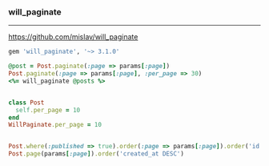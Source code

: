 ### will_paginate
---
https://github.com/mislav/will_paginate

```sh
gem 'will_paginate', '~> 3.1.0'
```

```ruby
@post = Post.paginate(:page => params[:page])
Post.paginate(:page => params[:page], :per_page => 30)
<%= will_paginate @posts %>


class Post
  self.per_page = 10
end
WillPaginate.per_page = 10


Post.where(:published => true).order(:page => params[:page]).order('id DESC')
Post.page(params[:page]).order('created_at DESC')

```


